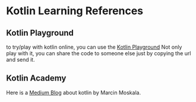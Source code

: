 # Kotlin Learning References

## Kotlin Playground
to try/play with kotlin online, you can use the [Kotlin Playground](https://play.kotlinlang.org)
Not only play with it, you can share the code to someone else just by copying the url and send it.

## Kotlin Academy
Here is a [Medium Blog](https://blog.kotlin-academy.com/) about kotlin by Marcin Moskala.